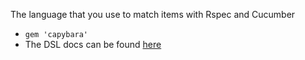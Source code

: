 The language that you use to match items with Rspec and Cucumber

* `gem 'capybara'`
* The DSL docs can be found [here](1)

[1]: http://rubydoc.info/github/jnicklas/capybara/file/README.md#The_DSL